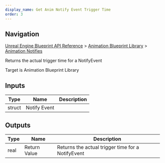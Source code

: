 ```yaml
---
display_name: Get Anim Notify Event Trigger Time
order: 3
---
```

## Navigation

[Unreal Engine Blueprint API Reference](https://dev.epicgames.com/documentation/en-us/unreal-engine/BlueprintAPI) > [Animation Blueprint Library](https://dev.epicgames.com/documentation/en-us/unreal-engine/BlueprintAPI/AnimationBlueprintLibrary) > [Animation Notifies](https://dev.epicgames.com/documentation/en-us/unreal-engine/BlueprintAPI/AnimationBlueprintLibrary/AnimationNotifies)

Returns the actual trigger time for a NotifyEvent

Target is Animation Blueprint Library

## Inputs

| Type | Name | Description |
| --- | --- | --- |
| struct | Notify Event |  |

## Outputs

| Type | Name | Description |
| --- | --- | --- |
| real | Return Value | Returns the actual trigger time for a NotifyEvent |

